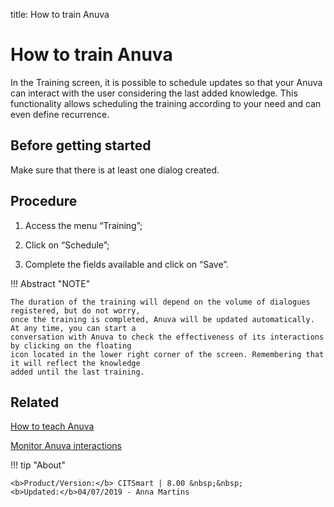 title: How to train Anuva
# How to train Anuva

In the Training screen, it is possible to schedule updates so that your Anuva can interact with the user 
considering the last added knowledge. This functionality allows scheduling the training according to your 
need and can even define recurrence.

Before getting started
--------------

Make sure that there is at least one dialog created.

Procedure
-----------

1. Access the menu “Training”;

2. Click on “Schedule”;

3. Complete the fields available and click on “Save”.



!!! Abstract "NOTE"
    
    The duration of the training will depend on the volume of dialogues registered, but do not worry, 
    once the training is completed, Anuva will be updated automatically. At any time, you can start a 
    conversation with Anuva to check the effectiveness of its interactions by clicking on the floating 
    icon located in the lower right corner of the screen. Remembering that it will reflect the knowledge 
    added until the last training.

   
Related
-----------

[How to teach Anuva](/en-us/anuva/use/teach-anuva.html)

[Monitor Anuva interactions](/en-us/anuva/use/monitoring-anuva.html)

!!! tip "About"

    <b>Product/Version:</b> CITSmart | 8.00 &nbsp;&nbsp;
    <b>Updated:</b>04/07/2019 - Anna Martins
